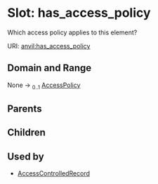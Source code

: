 
# Slot: has_access_policy

Which access policy applies to this element?

URI: [anvil:has_access_policy](https://anvilproject.org/acr-harmonized-data-model/has_access_policy)


## Domain and Range

None &#8594;  <sub>0..1</sub> [AccessPolicy](AccessPolicy.md)

## Parents


## Children


## Used by

 * [AccessControlledRecord](AccessControlledRecord.md)
